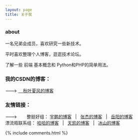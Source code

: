 ```yaml
---
layout: page
title: 关于我 
---
```



<h3>about</h3>

一名兄弟会成员，喜欢研究一些新技术。
<p>
平时喜欢整理个人博客，逛逛技术论坛。

<p>
了解一些 前端 基本概念和 Python和PHP的简单用法。
<p>

<h3>我的CSDN的博客：</h3>
---> <a href="https://blog.csdn.net/qq_40223983" align="center">&nbsp;&nbsp;&nbsp;&nbsp;秋叶夏风的博客</a>

<h3>友情链接：</h3>  
---> &nbsp;&nbsp;&nbsp;&nbsp;&nbsp;&nbsp;
整挺好组：
<a href="https://zhengyupengzz.github.io/">宇鹏的博客</a> &nbsp;&nbsp;|&nbsp;&nbsp;
<a href="https://awa-JieSang.github.io/">张杰的博客</a> &nbsp;&nbsp;|&nbsp;&nbsp;
<a href="https://1978413822.githup.io/">岳阳的博客</a><br>
漂流瓶联系组：
<a href="https://caoyang7.github.io/">哈哈的博客</a> &nbsp;&nbsp;|&nbsp;&nbsp;
<a href="https://ttk1907.github.io/">天凯的博客</a> &nbsp;&nbsp;|&nbsp;&nbsp;
<a href="https://nineberg.github.io/">冰山的博客</a>


{% include comments.html %}


